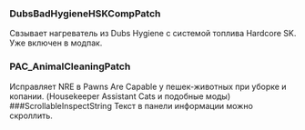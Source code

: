 ### DubsBadHygieneHSKCompPatch
Свзывает нагреватель из Dubs Hygiene с системой топлива Hardcore SK.
Уже включен в модпак. 
### PAC_AnimalCleaningPatch
Исправляет NRE в Pawns Are Capable у пешек-животных при уборке и копании. 
(Housekeeper Assistant Cats и подобные моды)
###ScrollableInspectString
Текст в панели информации можно скроллить.